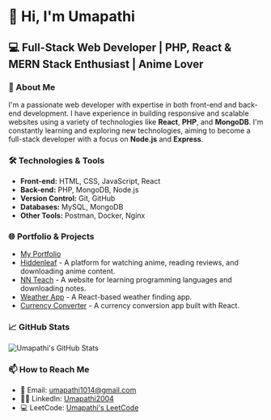 # 👋 Hi, I'm Umapathi  
## 💻 Full-Stack Web Developer | PHP, React & MERN Stack Enthusiast | Anime Lover

### 🚀 About Me
I'm a passionate web developer with expertise in both front-end and back-end development. I have experience in building responsive and scalable websites using a variety of technologies like **React**, **PHP**, and **MongoDB**. I'm constantly learning and exploring new technologies, aiming to become a full-stack developer with a focus on **Node.js** and **Express**.

### 🛠️ Technologies & Tools
- **Front-end:** HTML, CSS, JavaScript, React
- **Back-end:** PHP, MongoDB, Node.js
- **Version Control:** Git, GitHub
- **Databases:** MySQL, MongoDB
- **Other Tools:** Postman, Docker, Nginx

### 🌐 Portfolio & Projects
- [My Portfolio](https://umapathi-portfolio.netlify.app/)
- [Hiddenleaf](https://github.com/Umapathi2004/Hiddenleaf) - A platform for watching anime, reading reviews, and downloading anime content.
- [NN Teach](https://github.com/Umapathi2004/NN-Teach) - A website for learning programming languages and downloading notes.
- [Weather App](https://github.com/Umapathi2004/Weather-App) - A React-based weather finding app.
- [Currency Converter](https://github.com/Umapathi2004/Currency-Converter) - A currency conversion app built with React.

### 📈 GitHub Stats
![Umapathi's GitHub Stats](https://github-readme-stats.vercel.app/api?username=Umapathi2004&show_icons=true&theme=radical)

### 📫 How to Reach Me
- 📧 Email: umapathi1014@gmail.com
- 🧑‍💻 LinkedIn: [Umapathi2004](https://www.linkedin.com/in/umapathi2004/)
- 💻 LeetCode: [Umapathi's LeetCode](https://leetcode.com/u/umapathi2004/)
